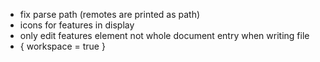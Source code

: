  * fix parse path (remotes are printed as path)
 * icons for features in display
 * only edit features element not whole document entry when writing file
 * { workspace = true }